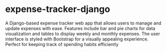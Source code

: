 # expense-tracker-django
A Django-based expense tracker web app that allows users to manage and update expenses with ease. Features include bar and pie charts for data visualization and tables to display weekly and monthly expenses. The user interface is styled with Bootstrap for a  visually appealing experience. Perfect for keeping track of spending habits efficiently
